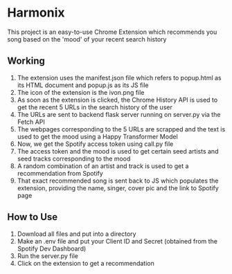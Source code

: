 # Harmonix
This project is an easy-to-use Chrome Extension which recommends you song based on the 'mood' of your recent search history

## Working

1. The extension uses the manifest.json file which refers to popup.html as its HTML document and popup.js as its JS file
2. The icon of the extension is the ivon.png file
3. As soon as the extension is clicked, the Chrome History API is used to get the recent 5 URLs in the search history of the user
4. The URLs are sent to backend flask server running on server.py via the Fetch API
5. The webpages corresponding to the 5 URLs are scrapped and the text is used to get the mood using a Happy Transformer Model
6. Now, we get the Spotify access token using call.py file
7. The access token and the mood is used to get certain seed artists and seed tracks corresponding to the mood
8. A random combination of an artist and track is used to get a recommendation from Spotify
9. That exact recommended song is sent back to JS which populates the extension, providing the name, singer, cover pic and the link to Spotify page

## How to Use

1. Download all files and put into a directory
2. Make an .env file and put your Client ID and Secret (obtained from the Spotify Dev Dashboard)
3. Run the server.py file
4. Click on the extension to get a recommendation
